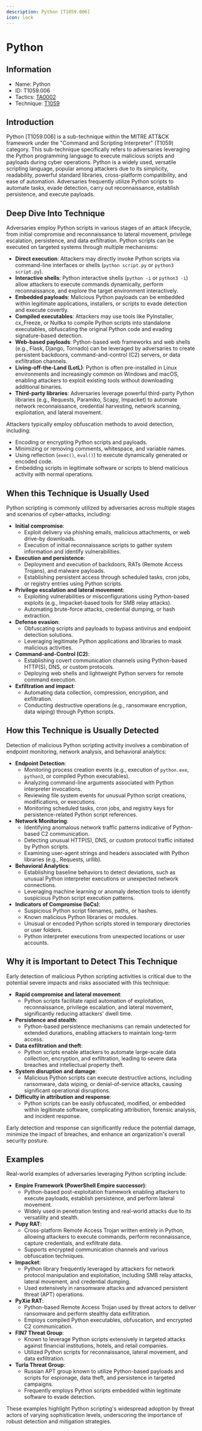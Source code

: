 ```yaml
---
description: Python [T1059.006]
icon: lock
---
```


# Python

## Information

* Name: Python
* ID: T1059.006
* Tactics: [TA0002](../)
* Technique: [T1059](./)

## Introduction

Python \[T1059.006] is a sub-technique within the MITRE ATT\&CK framework under the "Command and Scripting Interpreter" (T1059) category. This sub-technique specifically refers to adversaries leveraging the Python programming language to execute malicious scripts and payloads during cyber operations. Python is a widely used, versatile scripting language, popular among attackers due to its simplicity, readability, powerful standard libraries, cross-platform compatibility, and ease of automation. Adversaries frequently utilize Python scripts to automate tasks, evade detection, carry out reconnaissance, establish persistence, and execute payloads.

## Deep Dive Into Technique

Adversaries employ Python scripts in various stages of an attack lifecycle, from initial compromise and reconnaissance to lateral movement, privilege escalation, persistence, and data exfiltration. Python scripts can be executed on targeted systems through multiple mechanisms:

* **Direct execution**: Attackers may directly invoke Python scripts via command-line interfaces or shells (`python script.py` or `python3 script.py`).
* **Interactive shells**: Python interactive shells (`python -i` or `python3 -i`) allow attackers to execute commands dynamically, perform reconnaissance, and explore the target environment interactively.
* **Embedded payloads**: Malicious Python payloads can be embedded within legitimate applications, installers, or scripts to evade detection and execute covertly.
* **Compiled executables**: Attackers may use tools like PyInstaller, cx\_Freeze, or Nuitka to compile Python scripts into standalone executables, obfuscating the original Python code and evading signature-based detection.
* **Web-based payloads**: Python-based web frameworks and web shells (e.g., Flask, Django, Tornado) can be leveraged by adversaries to create persistent backdoors, command-and-control (C2) servers, or data exfiltration channels.
* **Living-off-the-Land (LotL)**: Python is often pre-installed in Linux environments and increasingly common on Windows and macOS, enabling attackers to exploit existing tools without downloading additional binaries.
* **Third-party libraries**: Adversaries leverage powerful third-party Python libraries (e.g., Requests, Paramiko, Scapy, Impacket) to automate network reconnaissance, credential harvesting, network scanning, exploitation, and lateral movement.

Attackers typically employ obfuscation methods to avoid detection, including:

* Encoding or encrypting Python scripts and payloads.
* Minimizing or removing comments, whitespace, and variable names.
* Using reflection (`exec()`, `eval()`) to execute dynamically generated or encoded code.
* Embedding scripts in legitimate software or scripts to blend malicious activity with normal operations.

## When this Technique is Usually Used

Python scripting is commonly utilized by adversaries across multiple stages and scenarios of cyber-attacks, including:

* **Initial compromise**:
  * Exploit delivery via phishing emails, malicious attachments, or web drive-by downloads.
  * Execution of initial reconnaissance scripts to gather system information and identify vulnerabilities.
* **Execution and persistence**:
  * Deployment and execution of backdoors, RATs (Remote Access Trojans), and malware payloads.
  * Establishing persistent access through scheduled tasks, cron jobs, or registry entries using Python scripts.
* **Privilege escalation and lateral movement**:
  * Exploiting vulnerabilities or misconfigurations using Python-based exploits (e.g., Impacket-based tools for SMB relay attacks).
  * Automating brute-force attacks, credential dumping, or hash extraction.
* **Defense evasion**:
  * Obfuscating scripts and payloads to bypass antivirus and endpoint detection solutions.
  * Leveraging legitimate Python applications and libraries to mask malicious activities.
* **Command-and-Control (C2)**:
  * Establishing covert communication channels using Python-based HTTP(S), DNS, or custom protocols.
  * Deploying web shells and lightweight Python servers for remote command execution.
* **Exfiltration and impact**:
  * Automating data collection, compression, encryption, and exfiltration.
  * Conducting destructive operations (e.g., ransomware encryption, data wiping) through Python scripts.

## How this Technique is Usually Detected

Detection of malicious Python scripting activity involves a combination of endpoint monitoring, network analysis, and behavioral analytics:

* **Endpoint Detection**:
  * Monitoring process creation events (e.g., execution of `python.exe`, `python3`, or compiled Python executables).
  * Analyzing command-line arguments associated with Python interpreter invocations.
  * Reviewing file system events for unusual Python script creations, modifications, or executions.
  * Monitoring scheduled tasks, cron jobs, and registry keys for persistence-related Python script references.
* **Network Monitoring**:
  * Identifying anomalous network traffic patterns indicative of Python-based C2 communication.
  * Detecting unusual HTTP(S), DNS, or custom protocol traffic initiated by Python scripts.
  * Examining user-agent strings and headers associated with Python libraries (e.g., Requests, urllib).
* **Behavioral Analytics**:
  * Establishing baseline behaviors to detect deviations, such as unusual Python interpreter executions or unexpected network connections.
  * Leveraging machine learning or anomaly detection tools to identify suspicious Python script execution patterns.
* **Indicators of Compromise (IoCs)**:
  * Suspicious Python script filenames, paths, or hashes.
  * Known malicious Python libraries or modules.
  * Unusual or encoded Python scripts stored in temporary directories or user folders.
  * Python interpreter executions from unexpected locations or user accounts.

## Why it is Important to Detect This Technique

Early detection of malicious Python scripting activities is critical due to the potential severe impacts and risks associated with this technique:

* **Rapid compromise and lateral movement**:
  * Python scripts facilitate rapid automation of exploitation, reconnaissance, privilege escalation, and lateral movement, significantly reducing attackers' dwell time.
* **Persistence and stealth**:
  * Python-based persistence mechanisms can remain undetected for extended durations, enabling attackers to maintain long-term access.
* **Data exfiltration and theft**:
  * Python scripts enable attackers to automate large-scale data collection, encryption, and exfiltration, leading to severe data breaches and intellectual property theft.
* **System disruption and damage**:
  * Malicious Python scripts can execute destructive actions, including ransomware, data wiping, or denial-of-service attacks, causing significant operational disruptions.
* **Difficulty in attribution and response**:
  * Python scripts can be easily obfuscated, modified, or embedded within legitimate software, complicating attribution, forensic analysis, and incident response.

Early detection and response can significantly reduce the potential damage, minimize the impact of breaches, and enhance an organization's overall security posture.

## Examples

Real-world examples of adversaries leveraging Python scripting include:

* **Empire Framework (PowerShell Empire successor)**:
  * Python-based post-exploitation framework enabling attackers to execute payloads, establish persistence, and perform lateral movement.
  * Widely used in penetration testing and real-world attacks due to its versatility and stealth.
* **Pupy RAT**:
  * Cross-platform Remote Access Trojan written entirely in Python, allowing attackers to execute commands, perform reconnaissance, capture credentials, and exfiltrate data.
  * Supports encrypted communication channels and various obfuscation techniques.
* **Impacket**:
  * Python library frequently leveraged by attackers for network protocol manipulation and exploitation, including SMB relay attacks, lateral movement, and credential dumping.
  * Used extensively in ransomware attacks and advanced persistent threat (APT) operations.
* **PyXie RAT**:
  * Python-based Remote Access Trojan used by threat actors to deliver ransomware and perform stealthy data exfiltration.
  * Employs compiled Python executables, obfuscation, and encrypted C2 communication.
* **FIN7 Threat Group**:
  * Known to leverage Python scripts extensively in targeted attacks against financial institutions, hotels, and retail companies.
  * Utilized Python scripts for reconnaissance, lateral movement, and data exfiltration.
* **Turla Threat Group**:
  * Russian APT group known to utilize Python-based payloads and scripts for espionage, data theft, and persistence in targeted campaigns.
  * Frequently employs Python scripts embedded within legitimate software to evade detection.

These examples highlight Python scripting's widespread adoption by threat actors of varying sophistication levels, underscoring the importance of robust detection and mitigation strategies.
